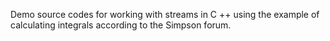 Demo source codes for working with streams in C ++ using the example of calculating integrals according to the Simpson forum.
